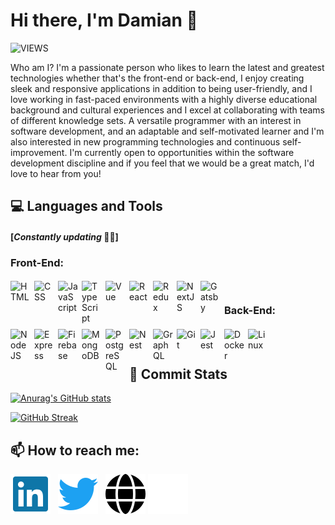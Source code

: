 # Hi there, I'm Damian 👋

![VIEWS](https://komarev.com/ghpvc/?username=damianamalraj&color=blue&style=for-the-badge&label=PROFILE+VIEWS)

Who am I? I'm a passionate person who likes to learn the latest and greatest technologies whether that's the front-end or back-end, I enjoy creating sleek and responsive applications in addition to being user-friendly, and I love working in fast-paced environments with a highly diverse educational background and cultural experiences and I excel at collaborating with teams of different knowledge sets. A versatile programmer with an interest in software development, and an adaptable and self-motivated learner and I'm also interested in new programming technologies and continuous self-improvement. I'm currently open to opportunities within the software development discipline and if you feel that we would be a great match, I'd love to hear from you!

## 💻 **Languages and Tools**

#### [_Constantly updating_ 👨‍💻]

<!-- https://devicon.dev/ -->

### **Front-End:**

<img align="left" alt="HTML" width="32px" style="margin:3px 6px 3px 0;" src="https://cdn.jsdelivr.net/gh/devicons/devicon/icons/html5/html5-plain.svg" />
<img align="left" alt="CSS" width="32px" style="margin:3px 6px 3px 0;" src="https://cdn.jsdelivr.net/gh/devicons/devicon/icons/css3/css3-plain.svg" />
<img align="left" alt="JavaScript" width="32px" style="margin:3px 6px 3px 0;" src="https://cdn.jsdelivr.net/gh/devicons/devicon/icons/javascript/javascript-plain.svg" />
<img align="left" alt="TypeScript" width="32px" style="margin:3px 6px 3px 0;" src="https://cdn.jsdelivr.net/gh/devicons/devicon/icons/typescript/typescript-plain.svg" />
<img align="left" alt="Vue" width="32px" style="margin:3px 6px 3px 0;" src="https://cdn.jsdelivr.net/gh/devicons/devicon/icons/vuejs/vuejs-original.svg" />
<img align="left" alt="React" width="32px" style="margin:3px 6px 3px 0;" src="https://cdn.jsdelivr.net/gh/devicons/devicon/icons/react/react-original.svg" />
<img align="left" alt="Redux" width="32px" style="margin:3px 6px 3px 0;" src="https://cdn.jsdelivr.net/gh/devicons/devicon/icons/redux/redux-original.svg" />
<img align="left" alt="NextJS" width="32px" style="margin:3px 6px 3px 0;" src="https://cdn.jsdelivr.net/gh/devicons/devicon/icons/nextjs/nextjs-original.svg" />
<img align="left" alt="Gatsby" width="32px" style="margin:3px 6px 3px 0;" src="https://cdn.jsdelivr.net/gh/devicons/devicon/icons/gatsby/gatsby-original.svg" />

<br/>

### **Back-End:**

<img align="left" alt="NodeJS" width="32px" style="margin:3px 6px 3px 0;" src="https://cdn.jsdelivr.net/gh/devicons/devicon/icons/nodejs/nodejs-original.svg" />
<img align="left" alt="Express" width="32px" style="margin:3px 6px 3px 0;" src="https://cdn.jsdelivr.net/gh/devicons/devicon/icons/express/express-original.svg" />
<img align="left" alt="Firebase" width="32px" style="margin:3px 6px 3px 0;" src="https://cdn.jsdelivr.net/gh/devicons/devicon/icons/firebase/firebase-plain.svg" />
<img align="left" alt="MongoDB" width="32px" style="margin:3px 6px 3px 0;" src="https://cdn.jsdelivr.net/gh/devicons/devicon/icons/mongodb/mongodb-original.svg" />
<img align="left" alt="PostgreSQL" width="32px" style="margin:3px 6px 3px 0;" src="https://cdn.jsdelivr.net/gh/devicons/devicon/icons/postgresql/postgresql-original.svg" />
<img align="left" alt="Nest" width="32px" style="margin:3px 6px 3px 0;" src="https://cdn.jsdelivr.net/gh/devicons/devicon/icons/nestjs/nestjs-plain.svg" />
<img align="left" alt="GraphQL" width="32px" style="margin:3px 6px 3px 0;" src="https://cdn.jsdelivr.net/gh/devicons/devicon/icons/graphql/graphql-plain.svg" />
<img align="left" alt="Git" width="32px" style="margin:3px 6px 3px 0;" src="https://cdn.jsdelivr.net/gh/devicons/devicon/icons/git/git-original.svg" />
<img align="left" alt="Jest" width="32px" style="margin:3px 6px 3px 0;" src="https://cdn.jsdelivr.net/gh/devicons/devicon/icons/jest/jest-plain.svg" />
<img align="left" alt="Docker" width="32px" style="margin:3px 6px 3px 0;" src="https://cdn.jsdelivr.net/gh/devicons/devicon/icons/docker/docker-plain.svg" />
<img align="left" alt="Linux" width="32px" style="margin:3px 6px 3px 0;" src="https://cdn.jsdelivr.net/gh/devicons/devicon/icons/linux/linux-original.svg" />

<br/>
<br/>

## 🚧 **Commit Stats**

[![Anurag's GitHub stats](https://github-readme-stats.vercel.app/api?username=damianamalraj&show_icons=true&hide_border=true&card_width=495)](https://github.com/damianamalraj)

[![GitHub Streak](https://github-readme-streak-stats.herokuapp.com?user=damianamalraj&hide_border=true)](https://git.io/damianamalraj)

## 📫 **How to reach me:**

[![website](./img/linkedin-brands.svg)](https://www.linkedin.com/in/damianamalraj/)
&nbsp;
[![website](./img/twitter-brands.svg)](https://twitter.com/daniel_amalraj)
&nbsp;
[![website](./img/globe-solid-dark.svg)](https://github.com/damianamalraj#gh-light-mode-only)
[![website](./img/globe-solid.svg)](https://github.com/damianamalraj#gh-dark-mode-only)

<style>
  img {
    pointer-events: none;
    user-select: none;
  }
</style>

<!--
**damianamalraj/damianamalraj** is a ✨ _special_ ✨ repository because its `README.md` (this file) appears on your GitHub profile.

Here are some ideas to get you started:

- 🔭 I’m currently working on ...
- 🌱 I’m currently learning ...
- 👯 I’m looking to collaborate on ...
- 🤔 I’m looking for help with ...
- 💬 Ask me about ...
- 😄 Pronouns: ...
- ⚡ Fun fact: ...
-->
